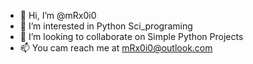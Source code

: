 - 👋 Hi, I’m @mRx0i0
- 👀 I’m interested in Python Sci_programing
- 💞️ I’m looking to collaborate on Simple Python Projects 
- 📫 You cam reach me at mRx0i0@outlook.com

<!---

--->
 
